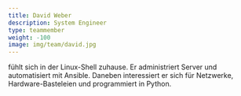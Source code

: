 ```yaml
---
title: David Weber
description: System Engineer
type: teammember
weight: -100
image: img/team/david.jpg
---
```

fühlt sich in der Linux-Shell zuhause. Er administriert Server und automatisiert mit Ansible. Daneben interessiert er sich für Netzwerke, Hardware-Basteleien und programmiert in Python.
